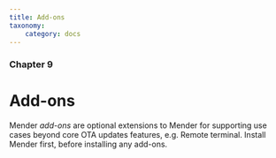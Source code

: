 ```yaml
---
title: Add-ons
taxonomy:
    category: docs
---
```


### Chapter 9

# Add-ons

Mender _add-ons_ are optional extensions to Mender for supporting
use cases beyond core OTA updates features, e.g. Remote terminal.
Install Mender first, before installing any add-ons.
